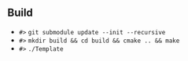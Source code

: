 ## Build
- `#>` `git submodule update --init --recursive`
- `#>` `mkdir build && cd build && cmake .. && make`
- `#>` `./Template`
